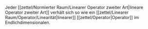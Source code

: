 Jeder [[zettel/Normierter Raum/Linearer Operator zweiter Art|lineare Operator zweiter Art]] verhält sich so wie ein [[zettel/Linearer Raum/Operator/Linearität|linearer]] [[zettel/Operator|Operator]] im Endlichdimensionalen.